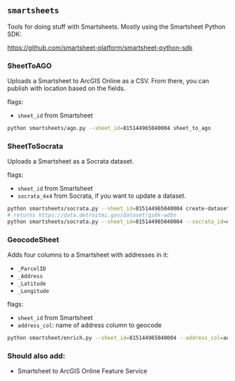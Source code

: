 ## `smartsheets`

Tools for doing stuff with Smartsheets. Mostly using the Smartsheet Python SDK:

https://github.com/smartsheet-platform/smartsheet-python-sdk

### SheetToAGO

Uploads a Smartsheet to ArcGIS Online as a CSV. From there, you can publish with location based on the fields.

flags:
- `sheet_id` from Smartsheet

```bash
python smartsheets/ago.py --sheet_id=815144965040004 sheet_to_ago
```

### SheetToSocrata

Uploads a Smartsheet as a Socrata dataset.

flags:
- `sheet_id` from Smartsheet
- `socrata_4x4` from Socrata, if you want to update a dataset.

```bash
python smartsheets/socrata.py --sheet_id=815144965040004 create-dataset
# returns https://data.detroitmi.gov/dataset/qs6k-wd5n
python smartsheets/socrata.py --sheet_id=815144965040004 --socrata_id=qs6k-wd5n load-data
```

### GeocodeSheet

Adds four columns to a Smartsheet with addresses in it:
- `_ParcelID`
- `_Address`
- `_Latitude`
- `_Longitude`

flags:
- `sheet_id` from Smartsheet
- `address_col`: name of address column to geocode

```bash
python smartsheet/enrich.py --sheet_id=815144965040004 --address_col=address geocode_rows
```

### Should also add:
- Smartsheet to ArcGIS Online Feature Service
